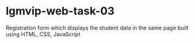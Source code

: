 # lgmvip-web-task-03
Registration form which displays the student data in the same page built using HTML, CSS, JavaScript
